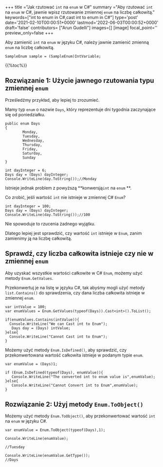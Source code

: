 +++
title   ="Jak rzutować `int` na `enum` w C#"
summary ="Aby rzutować `int` na `enum` w C#, jawnie wpisz rzutowanie zmiennej `enum` na liczbę całkowitą."
keywords=["int to enum in C#,cast int to enum in C#"]
type='post'
date='2021-02-10T00:00:51+0000'
lastmod='2022-06-03T00:00:52+0000'
draft='false'
contributors= ["Arun Gudelli"]
images=[]
[image]
focal_point=''
preview_only=false
+++

Aby zamienić `int` na `enum` w języku C#, należy jawnie zamienić zmienną `enum` na liczbę całkowitą.

```
SampleEnum sample = (SampleEnum)IntVariable;
```

{{%toc%}}

## Rozwiązanie 1: Użycie jawnego rzutowania typu zmiennej `enum` 

Prześledźmy przykład, aby lepiej to zrozumieć.

Mamy typ `enum` o nazwie `Days`, który reprezentuje dni tygodnia zaczynające się od poniedziałku.

```
public enum Days
{
        Monday,  
        Tuesday,  
        Wednesday,  
        Thursday,  
        Friday,  
        Saturday,  
        Sunday
}

int dayInteger = 6;
Days day = (Days) dayInteger;
Console.WriteLine(day.ToString());//Monday
```

Istnieje jednak problem z powyższą **konwersją`int` na `enum` **.

Co zrobić, jeśli wartość `int` nie istnieje w zmiennej C# `Enum`?

```
int dayInteger = 100;
Days day = (Days) dayInteger;
Console.WriteLine(day.ToString());//100
```

Nie spowoduje to rzucenia żadnego wyjątku.

Dlatego lepiej jest sprawdzić, czy wartość `int` istnieje w `Enum`, zanim zamienimy ją na liczbę całkowitą.

## Sprawdź, czy liczba całkowita istnieje czy nie w zmiennej `enum` 

Aby uzyskać wszystkie wartości całkowite w C# `Enum`, możemy użyć metody `Enum.GetValues`.

Przekonwertuj je na listę w języku C#, tak abyśmy mogli użyć metody `list.Contains()` do sprawdzenia, czy dana liczba całkowita istnieje w zmiennej `enum`.

```
var intValue = 100;
var enumValues = Enum.GetValues(typeof(Days)).Cast<int>().ToList();

if(enumValues.Contains(intValue)){
  Console.WriteLine("We can Cast int to Enum");  
   Days day = (Days) intValue;
}else{
  Console.WriteLine("Cannot Cast int to Enum");
}

```
Możemy użyć metody `Enum.IsDefined()`, aby sprawdzić, czy przekonwertowana wartość całkowita istnieje w podanym typie `enum`.  

```
var enumValue = (Days)1;

if (Enum.IsDefined(typeof(Days), enumValue)){
   Console.WriteLine("The converted int to enum value is",enumValue);
}else{
   Console.WriteLine("Cannot Convert int to Enum",enumValue);
}
```


## Rozwiązanie 2: Użyj metody `Enum.ToObject()` 

Możemy użyć metody `Enum.ToObject()`, aby przekonwertować wartość `int` na `enum` w języku C#.

```
var enumValue = Enum.ToObject(typeof(Days),1);

Console.WriteLine(enumValue);

//Tuesday

Console.WriteLine(enumValue.GetType());
//Days

```





